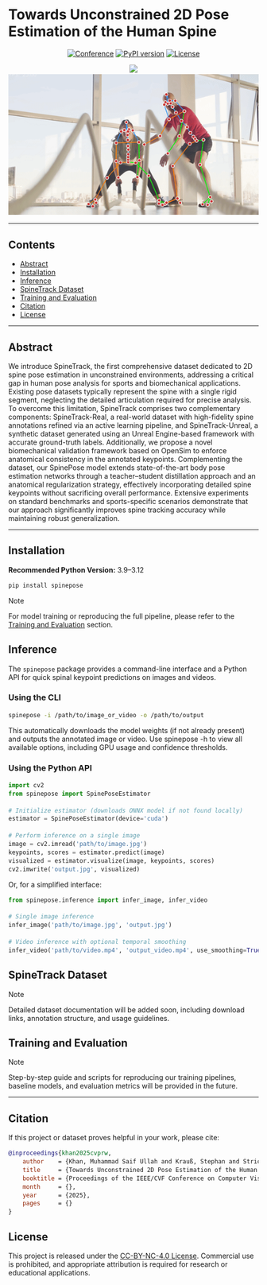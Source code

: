 # Towards Unconstrained 2D Pose Estimation of the Human Spine

<div align="center">

[![Conference](https://img.shields.io/badge/CVPRW-2025-6b8bc7.svg?style=for-the-badge)](https://cvpr2025.thecvf.com/)
[![PyPI version](https://img.shields.io/pypi/v/spinepose.svg?style=for-the-badge)](https://pypi.org/project/spinepose/)
[![License](https://img.shields.io/badge/License-CC--BY--NC--4.0-lightgrey.svg?style=for-the-badge)](LICENSE)

![](data/demo/outputs/video1.gif)
![](data/demo/outputs/video2.gif)
</div>

---

## Contents
- [Abstract](#abstract)
- [Installation](#installation)
- [Inference](#inference)
- [SpineTrack Dataset](#spinetrack-dataset)
- [Training and Evaluation](#training-and-evaluation)
- [Citation](#citation)
- [License](#license)

---

## Abstract
We introduce SpineTrack, the first comprehensive dataset dedicated to 2D spine pose estimation in unconstrained environments, addressing a critical gap in human pose analysis for sports and biomechanical applications. Existing pose datasets typically represent the spine with a single rigid segment, neglecting the detailed articulation required for precise analysis. To overcome this limitation, SpineTrack comprises two complementary components: SpineTrack-Real, a real-world dataset with high-fidelity spine annotations refined via an active learning pipeline, and SpineTrack-Unreal, a synthetic dataset generated using an Unreal Engine-based framework with accurate ground-truth labels. Additionally, we propose a novel biomechanical validation framework based on OpenSim to enforce anatomical consistency in the annotated keypoints. Complementing the dataset, our SpinePose model extends state-of-the-art body pose estimation networks through a teacher–student distillation approach and an anatomical regularization strategy, effectively incorporating detailed spine keypoints without sacrificing overall performance. Extensive experiments on standard benchmarks and sports-specific scenarios demonstrate that our approach significantly improves spine tracking accuracy while maintaining robust generalization.

---

## Installation
**Recommended Python Version:** 3.9–3.12

```bash
pip install spinepose
```

> [!NOTE]
> For model training or reproducing the full pipeline, please refer to the [Training and Evaluation](#training-and-evaluation) section.

## Inference

The `spinepose` package provides a command-line interface and a Python API for quick spinal keypoint predictions on images and videos.

### Using the CLI

```bash
spinepose -i /path/to/image_or_video -o /path/to/output
```

This automatically downloads the model weights (if not already present) and outputs the annotated image or video. Use spinepose -h to view all available options, including GPU usage and confidence thresholds.

### Using the Python API

```python
import cv2
from spinepose import SpinePoseEstimator

# Initialize estimator (downloads ONNX model if not found locally)
estimator = SpinePoseEstimator(device='cuda')

# Perform inference on a single image
image = cv2.imread('path/to/image.jpg')
keypoints, scores = estimator.predict(image)
visualized = estimator.visualize(image, keypoints, scores)
cv2.imwrite('output.jpg', visualized)
```

Or, for a simplified interface:

```python
from spinepose.inference import infer_image, infer_video

# Single image inference
infer_image('path/to/image.jpg', 'output.jpg')

# Video inference with optional temporal smoothing
infer_video('path/to/video.mp4', 'output_video.mp4', use_smoothing=True)
```

## SpineTrack Dataset

> [!NOTE]
> Detailed dataset documentation will be added soon, including download links, annotation structure, and usage guidelines.

## Training and Evaluation

> [!NOTE]
> Step-by-step guide and scripts for reproducing our training pipelines, baseline models, and evaluation metrics will be provided in the future.

---

## Citation

If this project or dataset proves helpful in your work, please cite:

```bibtex
@inproceedings{khan2025cvprw,
    author    = {Khan, Muhammad Saif Ullah and Krauß, Stephan and Stricker, Didier},
    title     = {Towards Unconstrained 2D Pose Estimation of the Human Spine},
    booktitle = {Proceedings of the IEEE/CVF Conference on Computer Vision and Pattern Recognition (CVPR) Workshops},
    month     = {},
    year      = {2025},
    pages     = {}
}
```

## License

This project is released under the [CC-BY-NC-4.0 License](LICENSE). Commercial use is prohibited, and appropriate attribution is required for research or educational applications.
